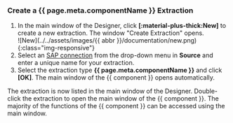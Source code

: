 
### Create a {{ page.meta.componentName }} Extraction

1. In the main window of the Designer, click **[:material-plus-thick:New]** to create a new extraction. The window "Create Extraction" opens.<br>
![New](../../assets/images/{{ abbr }}/documentation/new.png){:class="img-responsive"}
2. Select an [SAP connection](../sap-connection/index.md) from the drop-down menu in **Source** and enter a unique name for your extraction.
3. Select the extraction type **{{ page.meta.componentName }}** and click **[OK]**. The main window of the {{ component }} opens automatically.

The extraction is now listed in the main window of the Designer. 
Double-click the extraction to open the main window of the {{ component }}.
The majority of the functions of the {{ component }} can be accessed using the main window.